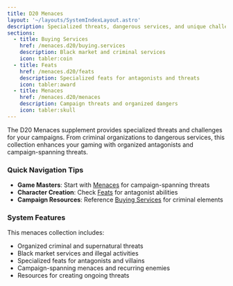 ```yaml
---
title: D20 Menaces
layout: '~/layouts/SystemIndexLayout.astro'
description: Specialized threats, dangerous services, and unique challenges for your D20 campaigns.
sections:
  - title: Buying Services
    href: /menaces.d20/buying.services
    description: Black market and criminal services
    icon: tabler:coin
  - title: Feats
    href: /menaces.d20/feats
    description: Specialized feats for antagonists and threats
    icon: tabler:award
  - title: Menaces
    href: /menaces.d20/menaces
    description: Campaign threats and organized dangers
    icon: tabler:skull
---
```

The D20 Menaces supplement provides specialized threats and challenges for your campaigns. From criminal organizations to dangerous services, this collection enhances your gaming with organized antagonists and campaign-spanning threats.

<div id="tips" style="position: relative; top: -80px;"></div>

### Quick Navigation Tips

- **Game Masters**: Start with [Menaces](/menaces.d20/menaces) for campaign-spanning threats
- **Character Creation**: Check [Feats](/menaces.d20/feats) for antagonist abilities
- **Campaign Resources**: Reference [Buying Services](/menaces.d20/buying.services) for criminal elements

<div id="features" style="position: relative; top: -80px;"></div>

### System Features

This menaces collection includes:

- Organized criminal and supernatural threats
- Black market services and illegal activities
- Specialized feats for antagonists and villains
- Campaign-spanning menaces and recurring enemies
- Resources for creating ongoing threats

